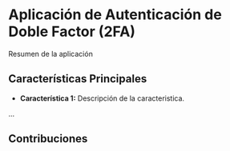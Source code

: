 # Aplicación de Autenticación de Doble Factor (2FA)

Resumen de la aplicación

## Características Principales

- **Característica 1:** Descripción de la caracteristica.

...


## Contribuciones
